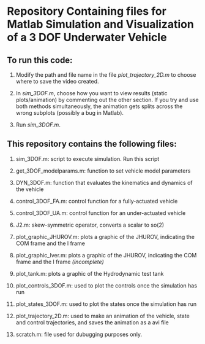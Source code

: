 # Repository Containing files for Matlab Simulation and Visualization of a 3 DOF Underwater Vehicle

## To run this code:
1. Modify the path and file name in the file *plot_trajectory_2D.m* to choose where to save the video created.

2. In *sim_3DOF.m*, choose how you want to view results (static plots/animation) by commenting out the other section. If you try and use both methods simultaneously, the animation gets splits across the wrong subplots (possibly a bug in Matlab).
3. Run *sim_3DOF.m*.


## This repository contains the following files:
1. sim_3DOF.m: 	      	    script to execute simulation. Run this script

2. get_3DOF_modelparams.m:   function to set vehicle model parameters
3. DYN_3DOF.m:         	     function that evaluates the kinematics and dynamics of the vehicle
4. control_3DOF_FA.m:  	     control function for a fully-actuated vehicle
5. control_3DOF_UA.m:  	     control function for an under-actuated vehicle
6. J2.m:	      	         skew-symmetric operator, converts a scalar to so(2) 
7. plot_graphic_JHUROV.m:    plots a graphic of the JHUROV, indicating the COM frame and the l frame
8. plot_graphic_Iver.m:      plots a graphic of the JHUROV, indicating the COM frame and the l frame *(incomplete)*
9. plot_tank.m:              plots a graphic of the Hydrodynamic test tank
10. plot_controls_3DOF.m:    used to plot the controls once the simulation has run
11. plot_states_3DOF.m:      used to plot the states once the simulation has run
12. plot_trajectory_2D.m:    used to make an animation of the vehicle, state and control trajectories, and saves the animation as a avi file
13. scratch.m:               file used for dubugging purposes only. 

